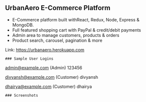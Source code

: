 ## UrbanAero E-Commerce Platform

* E-Commerce platform built withReact, Redux, Node, Express & MongoDB.
* Full featured shopping cart with PayPal & credit/debit payments
* Admin area to manage customers, products & orders
* Product search, carousel, pagination & more

Link: https://urbanaero.herokuapp.com

```
### Sample User Logins
```

admin@example.com (Admin)
123456

divyansh@example.com (Customer)
divyansh

dhairya@example.com (Customer)
dhairya
```
### Screenshots
